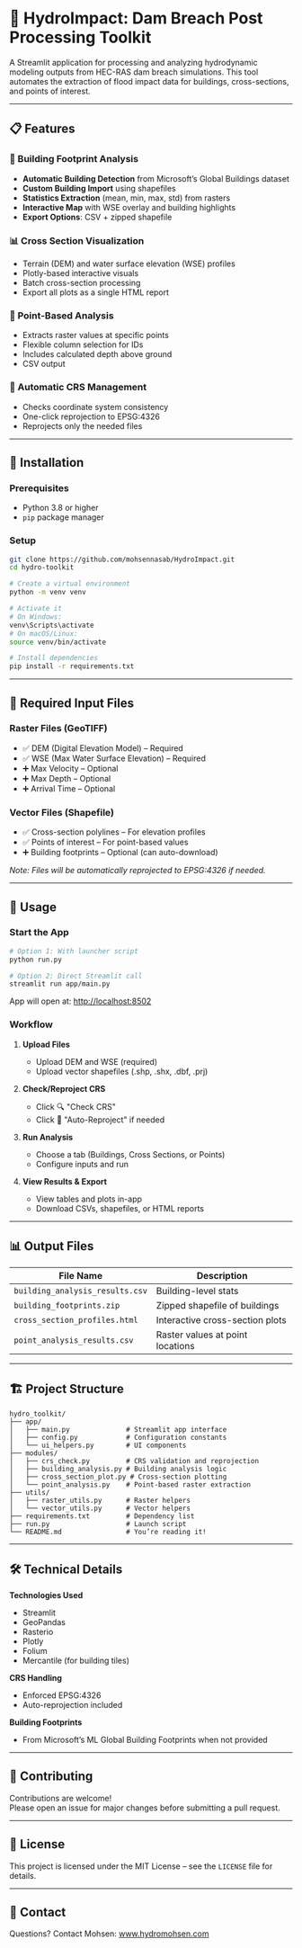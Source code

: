 
# 🌊 HydroImpact: Dam Breach Post Processing Toolkit

A Streamlit application for processing and analyzing hydrodynamic modeling outputs from HEC-RAS dam breach simulations. This tool automates the extraction of flood impact data for buildings, cross-sections, and points of interest.

---

## 📋 Features

### 🏢 Building Footprint Analysis
- **Automatic Building Detection** from Microsoft’s Global Buildings dataset
- **Custom Building Import** using shapefiles
- **Statistics Extraction** (mean, min, max, std) from rasters
- **Interactive Map** with WSE overlay and building highlights
- **Export Options**: CSV + zipped shapefile

### 📊 Cross Section Visualization
- Terrain (DEM) and water surface elevation (WSE) profiles
- Plotly-based interactive visuals
- Batch cross-section processing
- Export all plots as a single HTML report

### 📍 Point-Based Analysis
- Extracts raster values at specific points
- Flexible column selection for IDs
- Includes calculated depth above ground
- CSV output

### 🔄 Automatic CRS Management
- Checks coordinate system consistency
- One-click reprojection to EPSG:4326
- Reprojects only the needed files

---

## 🚀 Installation

### Prerequisites
- Python 3.8 or higher
- `pip` package manager

### Setup
```bash
git clone https://github.com/mohsennasab/HydroImpact.git
cd hydro-toolkit

# Create a virtual environment
python -m venv venv

# Activate it
# On Windows:
venv\Scripts\activate
# On macOS/Linux:
source venv/bin/activate

# Install dependencies
pip install -r requirements.txt
```

---

## 📁 Required Input Files

### Raster Files (GeoTIFF)
- ✅ DEM (Digital Elevation Model) – Required  
- ✅ WSE (Max Water Surface Elevation) – Required  
- ➕ Max Velocity – Optional  
- ➕ Max Depth – Optional  
- ➕ Arrival Time – Optional  

### Vector Files (Shapefile)
- ✅ Cross-section polylines – For elevation profiles  
- ✅ Points of interest – For point-based values  
- ➕ Building footprints – Optional (can auto-download)

*Note: Files will be automatically reprojected to EPSG:4326 if needed.*

---

## 🎯 Usage

### Start the App
```bash
# Option 1: With launcher script
python run.py

# Option 2: Direct Streamlit call
streamlit run app/main.py
```

App will open at: [http://localhost:8502](http://localhost:8502)

### Workflow

1. **Upload Files**
   - Upload DEM and WSE (required)
   - Upload vector shapefiles (.shp, .shx, .dbf, .prj)

2. **Check/Reproject CRS**
   - Click 🔍 "Check CRS"
   - Click 🔄 "Auto-Reproject" if needed

3. **Run Analysis**
   - Choose a tab (Buildings, Cross Sections, or Points)
   - Configure inputs and run

4. **View Results & Export**
   - View tables and plots in-app
   - Download CSVs, shapefiles, or HTML reports

---

## 📊 Output Files

| File Name | Description |
|-----------|-------------|
| `building_analysis_results.csv` | Building-level stats |
| `building_footprints.zip` | Zipped shapefile of buildings |
| `cross_section_profiles.html` | Interactive cross-section plots |
| `point_analysis_results.csv` | Raster values at point locations |

---

## 🏗️ Project Structure

```
hydro_toolkit/
├── app/
│   ├── main.py              # Streamlit app interface
│   ├── config.py            # Configuration constants
│   └── ui_helpers.py        # UI components
├── modules/
│   ├── crs_check.py         # CRS validation and reprojection
│   ├── building_analysis.py # Building analysis logic
│   ├── cross_section_plot.py # Cross-section plotting
│   └── point_analysis.py    # Point-based raster extraction
├── utils/
│   ├── raster_utils.py      # Raster helpers
│   └── vector_utils.py      # Vector helpers
├── requirements.txt         # Dependency list
├── run.py                   # Launch script
└── README.md                # You’re reading it!
```

---

## 🛠️ Technical Details

**Technologies Used**
- Streamlit
- GeoPandas
- Rasterio
- Plotly
- Folium
- Mercantile (for building tiles)

**CRS Handling**
- Enforced EPSG:4326
- Auto-reprojection included

**Building Footprints**
- From Microsoft’s ML Global Building Footprints when not provided

---

## 🤝 Contributing

Contributions are welcome!  
Please open an issue for major changes before submitting a pull request.

---

## 📝 License

This project is licensed under the MIT License – see the `LICENSE` file for details.

---

## 📧 Contact

Questions? 
Contact Mohsen: www.hydromohsen.com
